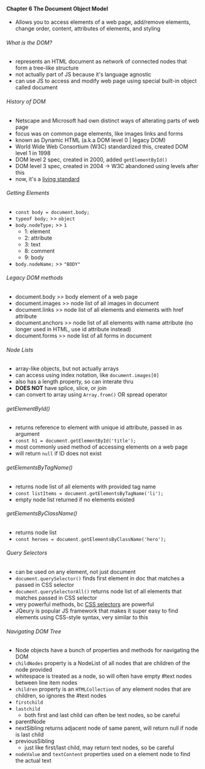 #### Chapter 6 The Document Object Model
- Allows you to access elements of a web page, add/remove elements, change order, content, attributes of elements, and styling

###### What is the DOM?
- represents an HTML document as network of connected nodes that form a tree-like structure
- not actually part of JS because it's language agnostic
- can use JS to access and modify web page using special built-in object called document

###### History of DOM
- Netscape and Microsoft had own distinct ways of alterating parts of web page
- focus was on common page elements, like images links and forms
- known as Dynamic HTML (a.k.a DOM level 0 | legacy DOM)
- World Wide Web Consortium (W3C) standardized this, created DOM level 1 in 1998
- DOM level 2 spec, created in 2000, added `getElementById()`
- DOM level 3 spec, created in 2004 -> W3C abandoned using levels after this
- now, it's a [living standard](https://www.w3.org/TR/dom/)

###### Getting Elements
- `const body = document.body;`
- `typeof body;` >> `object`
- `body.nodeType;` >> `1`
  - 1: element
  - 2: attribute
  - 3: text
  - 8: comment
  - 9: body
- `body.nodeName;` >> `"BODY"`

###### Legacy DOM methods
- document.body >> body element of a web page
- document.images >> node list of all images in document
- document.links >> node list of all <a> elements and <area> elements with href attribute
- document.anchors >> node list of all <a> elements with name attribute (no longer used in HTML, use id attribute instead)
- document.forms >> node list of all forms in document

###### Node Lists
- array-like objects, but not actually arrays
- can access using index notation, like `document.images[0]`
- also has a length property, so can interate thru
- __DOES NOT__ have splice, slice, or join
- can convert to array using `Array.from()` OR spread operator

###### getElementById()
- returns reference to element with unique id attribute, passed in as argument
- `const h1 = document.getElementById('title');`
- most commonly used method of accessing elements on a web page
- will return `null` if ID does not exist

###### getElementsByTagName()
- returns node list of all elements with provided tag name
- `const listItems = document.getElementsByTagName('li');`
- empty node list returned if no elements existed

###### getElementsByClassName()
- returns node list
- `const heroes = document.getElementsByClassName('hero');`

###### Query Selectors
- can be used on any element, not just document
- `document.querySelector()` finds first element in doc that matches a passed in CSS selector
- `document.querySelectorAll()` returns node list of all elements that matches passed in CSS selector
- very powerful methods, bc [CSS selectors](https://www.sitepoint.com/css-selectors/) are powerful
- JQeury is popular JS framework that makes it super easy to find elements using CSS-style syntax, very similar to this

###### Navigating DOM Tree
- Node objects have a bunch of properties and methods for navigating the DOM
- `childNodes` property is a NodeList of all nodes that are children of the node provided
- whitespace is treated as a node, so will often have empty #text nodes between line item nodes
- `children` property is an `HTMLCollection` of any element nodes that are children, so ignores the #text nodes
- `firstchild`
- `lastchild`
  - both first and last child can often be text nodes, so be careful
- parentNode
- nextSibling returns adjacent node of same parent, will return null if node is last child
- previousSibling
  - just like first/last child, may return text nodes, so be careful
- `nodeValue` and `textContent` properties used on a element node to find the actual text



  
